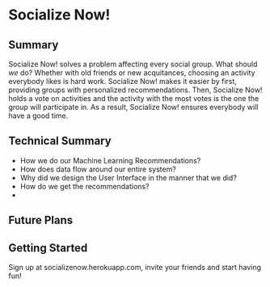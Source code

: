 # Socialize Now! #

## Summary ##

  Socialize Now! solves a problem affecting every social group. What should _we_ do? Whether with old friends or new acquitances, choosing an activity everybody likes is hard work. Socialize Now! makes it easier by first, providing groups with personalized recommendations. Then, Socialize Now! holds a vote on activities and the activity with the most votes is the one the group will participate in. As a result, Socialize Now! ensures everybody will have a good time.


## Technical Summary ##

  - How we do our Machine Learning Recommendations?
  - How does data flow around our entire system?
  - Why did we design the User Interface in the manner that we did?
  - How do we get the recommendations?
  -

## Future Plans ##


## Getting Started ##

  Sign up at socializenow.herokuapp.com, invite your friends and start having fun!
